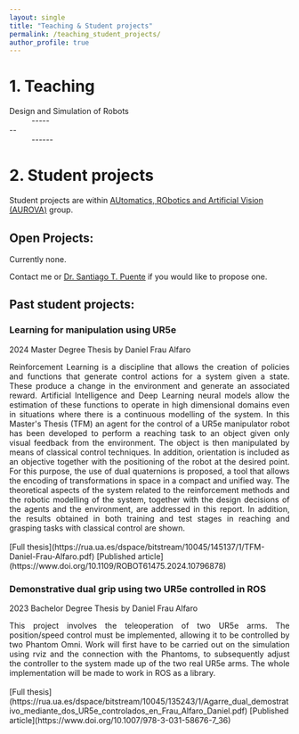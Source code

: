 ```yaml
---
layout: single
title: "Teaching & Student projects"
permalink: /teaching_student_projects/
author_profile: true
---
```


# 1. Teaching
<dl>
  <dt>Design and Simulation of Robots</dt>
    <dd>-----</dd>
  <dt>--</dt>
    <dd>------</dd>
</dl>

# 2. Student projects
Student projects are within [AUtomatics, RObotics and Artificial Vision (AUROVA)](http://www.aurova.ua.es/) group.

## Open Projects:

Currently none.

Contact me or [Dr. Santiago T. Puente](https://cvnet.cpd.ua.es/curriculum-breve/es/puente-mendez-santiago-timoteo/2771) if you would like to propose one.



<!-- # Past Projects: -->
## Past student projects:
### Learning for manipulation using UR5e
2024 Master Degree Thesis by Daniel Frau Alfaro
<br>
<div style="text-align:justify;">
Reinforcement Learning is a discipline that allows the creation of policies and functions that generate control actions for a system given a state. These produce a change in the environment and generate an associated reward. Artificial Intelligence and Deep Learning neural models allow the estimation of these functions to operate in high dimensional domains even in situations where there is a continuous modelling of the system. In this Master's Thesis (TFM) an agent for the control of a UR5e manipulator robot has been developed to perform a reaching task to an object given only visual feedback from the environment. The object is then manipulated by means of classical control techniques. In addition, orientation is included as an objective together with the positioning of the robot at the desired point. For this purpose, the use of dual quaternions is proposed, a tool that allows the encoding of transformations in space in a compact and unified way. The theoretical aspects of the system related to the reinforcement methods and the robotic modelling of the system, together with the design decisions of the agents and the environment, are addressed in this report. In addition, the results obtained in both training and test stages in reaching and grasping tasks with classical control are shown.
</div>
<br>
[Full thesis](https://rua.ua.es/dspace/bitstream/10045/145137/1/TFM-Daniel-Frau-Alfaro.pdf)
[Published article](https://www.doi.org/10.1109/ROBOT61475.2024.10796878)

### Demonstrative dual grip using two UR5e controlled in ROS
2023 Bachelor Degree Thesis by Daniel Frau Alfaro
<br>
<div style="text-align:justify;">
This project involves the teleoperation of two UR5e arms. The position/speed control must be implemented, allowing it to be controlled by two Phantom Omni. Work will first have to be carried out on the simulation using rviz and the connection with the Phantoms, to subsequently adjust the controller to the system made up of the two real UR5e arms. The whole implementation will be made to work in ROS as a library.
</div>
<br>
[Full thesis](https://rua.ua.es/dspace/bitstream/10045/135243/1/Agarre_dual_demostrativo_mediante_dos_UR5e_controlados_en_Frau_Alfaro_Daniel.pdf)
[Published article](https://www.doi.org/10.1007/978-3-031-58676-7_36)

<!-- load profiles in the _teaching repo -->
<!-- {% include base_path %}

{% for post in site.teaching reversed %}
  {% include archive-single.html %}
{% endfor %} -->

